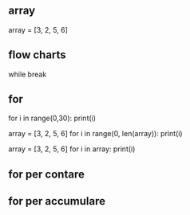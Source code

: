 ## array

array = [3, 2, 5, 6]

## flow charts

while
break

## for

for i in range(0,30):
    print(i)

array = [3, 2, 5, 6]
for i in range(0, len(array)):
    print(i)

array = [3, 2, 5, 6]
for i in array:
    print(i)


## for per contare

## for per accumulare

